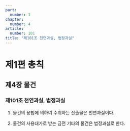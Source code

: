 ```yaml
---
part:
  number: 1
chapter:
  number: 4
article:
  number: 101
title: "제101조 천연과실, 법정과실"
---
```


# 제1편 총칙

## 제4장 물건

### 제101조 천연과실, 법정과실

1. 물건의 용법에 의하여 수취하는 산출물은 천연과실이다.

2. 물건의 사용대가로 받는 금전 기타의 물건은 법정과실로 한다.
